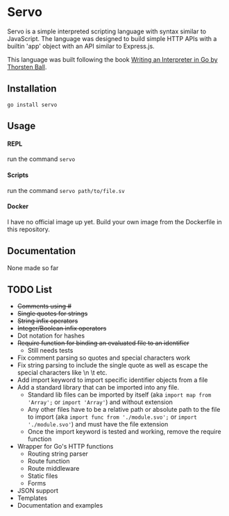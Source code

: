 # Servo

Servo is a simple interpreted scripting language with syntax similar to JavaScript. The language was designed to build simple HTTP APIs with a builtin 'app' object with an API similar to Express.js.

This language was built following the book [Writing an Interpreter in Go by Thorsten Ball](https://interpreterbook.com/).

## Installation

`go install servo`

## Usage

#### REPL

run the command `servo`

#### Scripts

run the command `servo path/to/file.sv`

#### Docker

I have no official image up yet. Build your own image from the Dockerfile in this repository.

## Documentation

None made so far

## TODO List

  * ~~Comments using #~~
  * ~~Single quotes for strings~~
  * ~~String infix operators~~
  * ~~Integer/Boolean infix operators~~
  * Dot notation for hashes
  * ~~Require function for binding an evaluated file to an identifier~~
    - Still needs tests
  * Fix comment parsing so quotes and special characters work
  * Fix string parsing to include the single quote as well as escape the special characters like \n \t etc.
  * Add import keyword to import specific identifier objects from a file
  * Add a standard library that can be imported into any file.
    - Standard lib files can be imported by itself (aka `import map from 'Array';` or `import 'Array'`) and without extension
    - Any other files have to be a relative path or absolute path to the file to import (aka `import func from './module.svo';` or `import './module.svo'`) and must have the file extension
    - Once the import keyword is tested and working, remove the require function
  * Wrapper for Go's HTTP functions
    - Routing string parser
    - Route function
    - Route middleware
    - Static files
    - Forms
  * JSON support
  * Templates
  * Documentation and examples
